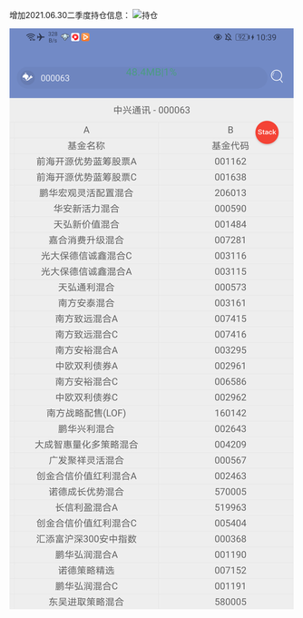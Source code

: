 ﻿增加2021.06.30二季度持仓信息：
![持仓](.python-fundation-matrix/resource/capture.png)

![持仓](./pic/device-2020-09-14-103938.png)
